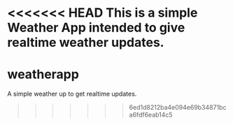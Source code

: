 <<<<<<< HEAD
This is a simple Weather App intended to give realtime weather updates.
=======
# weatherapp

A simple weather up to get realtime updates.
>>>>>>> 6ed1d8212ba4e094e69b34871bca6fdf6eab14c5
